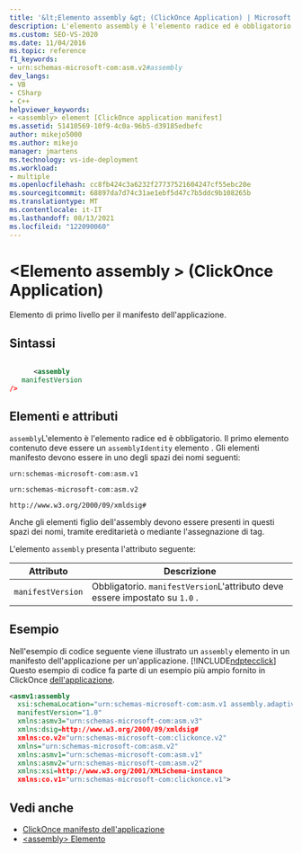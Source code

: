 ```yaml
---
title: '&lt;Elemento assembly &gt; (ClickOnce Application) | Microsoft Docs'
description: L'elemento assembly è l'elemento radice ed è obbligatorio in ClickOnce Application. Il primo elemento contenuto deve essere un elemento assemblyIdentity.
ms.custom: SEO-VS-2020
ms.date: 11/04/2016
ms.topic: reference
f1_keywords:
- urn:schemas-microsoft-com:asm.v2#assembly
dev_langs:
- VB
- CSharp
- C++
helpviewer_keywords:
- <assembly> element [ClickOnce application manifest]
ms.assetid: 51410569-10f9-4c0a-96b5-d39185edbefc
author: mikejo5000
ms.author: mikejo
manager: jmartens
ms.technology: vs-ide-deployment
ms.workload:
- multiple
ms.openlocfilehash: cc8fb424c3a6232f27737521604247cf55ebc20e
ms.sourcegitcommit: 68897da7d74c31ae1ebf5d47c7b5ddc9b108265b
ms.translationtype: MT
ms.contentlocale: it-IT
ms.lasthandoff: 08/13/2021
ms.locfileid: "122090060"
---
```

# <a name="ltassemblygt-element-clickonce-application"></a>&lt;Elemento assembly &gt; (ClickOnce Application)
Elemento di primo livello per il manifesto dell'applicazione.

## <a name="syntax"></a>Sintassi

```xml

      <assembly
   manifestVersion
/>
```

## <a name="elements-and-attributes"></a>Elementi e attributi
 `assembly`L'elemento è l'elemento radice ed è obbligatorio. Il primo elemento contenuto deve essere un `assemblyIdentity` elemento . Gli elementi manifesto devono essere in uno degli spazi dei nomi seguenti:

 `urn:schemas-microsoft-com:asm.v1`

 `urn:schemas-microsoft-com:asm.v2`

 `http://www.w3.org/2000/09/xmldsig#`

 Anche gli elementi figlio dell'assembly devono essere presenti in questi spazi dei nomi, tramite ereditarietà o mediante l'assegnazione di tag.

 L'elemento `assembly` presenta l'attributo seguente:

|Attributo|Descrizione|
|---------------|-----------------|
|`manifestVersion`|Obbligatorio. `manifestVersion`L'attributo deve essere impostato su `1.0` .|

## <a name="example"></a>Esempio
 Nell'esempio di codice seguente viene illustrato un `assembly` elemento in un manifesto dell'applicazione per un'applicazione. [!INCLUDE[ndptecclick](../deployment/includes/ndptecclick_md.md)] Questo esempio di codice fa parte di un esempio più ampio fornito in ClickOnce [dell'applicazione](../deployment/clickonce-application-manifest.md).

```xml
<asmv1:assembly
  xsi:schemaLocation="urn:schemas-microsoft-com:asm.v1 assembly.adaptive.xsd"
  manifestVersion="1.0"
  xmlns:asmv3="urn:schemas-microsoft-com:asm.v3"
  xmlns:dsig=http://www.w3.org/2000/09/xmldsig#
  xmlns:co.v2="urn:schemas-microsoft-com:clickonce.v2"
  xmlns="urn:schemas-microsoft-com:asm.v2"
  xmlns:asmv1="urn:schemas-microsoft-com:asm.v1"
  xmlns:asmv2="urn:schemas-microsoft-com:asm.v2"
  xmlns:xsi=http://www.w3.org/2001/XMLSchema-instance
  xmlns:co.v1="urn:schemas-microsoft-com:clickonce.v1">
```

## <a name="see-also"></a>Vedi anche
- [ClickOnce manifesto dell'applicazione](../deployment/clickonce-application-manifest.md)
- [\<assembly> Elemento](../deployment/assembly-element-clickonce-deployment.md)
